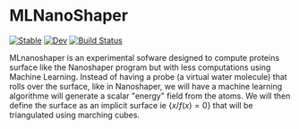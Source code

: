 # MLNanoShaper

[![Stable](https://img.shields.io/badge/docs-stable-blue.svg)](https://hack-hard.github.io/MLNanoShaper.jl/stable/)
[![Dev](https://img.shields.io/badge/docs-dev-blue.svg)](https://hack-hard.github.io/MLNanoShaper.jl/dev/)
[![Build Status](https://github.com/hack-hard/MLNanoShaper.jl/actions/workflows/CI.yml/badge.svg?branch=main)](https://github.com/hack-hard/MLNanoShaper.jl/actions/workflows/CI.yml?query=branch%3Amain)

MLnanoshaper is an experimental sofware designed to compute proteins surface like the Nanoshaper program but with less computations using Machine Learning.
Instead of having a probe (a virtual water molecule) that rolls over the surface, like in Nanoshaper, we will have a machine learning algorithme will generate a scalar "energy" field from the atoms. We will then define the surface as an implicit surface ie $\{x/ f(x)= 0\}$ that will be triangulated using marching cubes.
